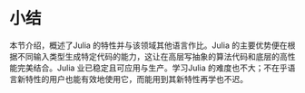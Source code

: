 # 小结

本节介绍，概述了Julia 的特性并与该领域其他语言作比。Julia 的主要优势便在根据不同输入类型生成特定代码的能力，这让在高层写抽象的算法代码和底层的高性能完美结合。Julia 业已稳定且可应用与生产。学习Julia 的难度也不大；不在乎语言新特性的用户也能有效地使用它，而能用到其新特性再学也不迟。

<script type="text/javascript" src="http://www.josephjctang.com/assets/js/analytics.js" defer="defer"></script>